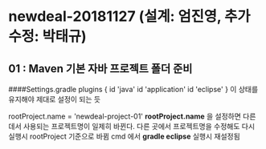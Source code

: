 # newdeal-20181127 (설계: 엄진영, 추가수정: 박태규)

## 01 : Maven 기본 자바 프로젝트 폴더 준비

####Settings.gradle 
plugins {
    id 'java'
    id 'application'
    id 'eclipse'
}
이 상태를 유지해야 제대로 설정이 되는 듯

rootProject.name = 'newdeal-project-01'
**rootProject.name** 을 설정하면 다른데서 사용되는 프로젝트명이 일제히 바뀐다. 다른 곳에서 프로젝트명을 수정해도 다시 실행시 rootProject 기준으로 바뀜
cmd 에서 **gradle eclipse** 실행시 재설정됨



